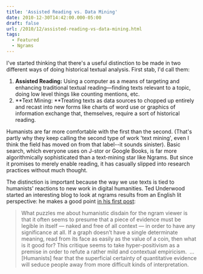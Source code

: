 ```yaml
---
title: 'Assisted Reading vs. Data Mining'
date: 2010-12-30T14:42:00.000-05:00
draft: false
url: /2010/12/assisted-reading-vs-data-mining.html
tags:
  - Featured
  - Ngrams
---
```


I've started thinking that there's a useful distinction to be made in two different ways of doing historical textual analysis. First stab, I'd call them:

1.  **Assisted Reading:** Using a computer as a means of targeting and enhancing traditional textual reading—finding texts relevant to a topic, doing low level things like counting mentions, etc.
2.  **Text Mining: **Treating texts as data sources to chopped up entirely and recast into new forms like charts of word use or graphics of information exchange that, themselves, require a sort of historical reading.

Humanists are far more comfortable with the first than the second. (That's partly why they keep calling the second type of work 'text mining', even I think the field has moved on from that label--it sounds sinister). Basic search, which everyone uses on J-stor or Google Books, is far more algorithmically sophisticated than a text-mining star like Ngrams. But since it promises to merely enable reading, it has casually slipped into research practices without much thought.

The distinction is important because the way we use texts is tied to humanists' reactions to new work in digital humanities. Ted Underwood started an interesting blog to look at ngrams results from an English lit perspective: he makes a good point [in his first post](http://tedunderwood.wordpress.com/2010/12/20/on-the-imperfection-of-the-google-dataset-and-imperfection-in-general/):

> What puzzles me about humanistic disdain for the ngram viewer is that it often seems to presume that a piece of evidence must be legible in itself — naked and free of all context — in order to have any significance at all. If a graph doesn’t have a single determinate meaning, read from its face as easily as the value of a coin, then what is it good for? This critique seems to take hyper-positivism as a premise in order to refute a rather mild and contextual empiricism.  …\[Humanists\] fear that the superficial certainty of quantitative evidence will seduce people away from more difficult kinds of interpretation.

I think there's a lot to this view; I've been trying to say some similar things from time to time. Word graphs like those in ngrams are just another kind of historical evidence. Yes, they require nuanced, contextual interpretation. But that's no different than other sorts of evidence. Graphs give us new texts to read, give a new platform for meditations and reflections, give a new sort of source to interpret.

And yet. I think the real fear is not about difficult vs. easy interpretation. It's about the privileged place of a particular form of reading in the humanities. Historians, in the Rankean tradition, pretty much read documents. Sometimes they read stained-glass windows or maps of archeological sites or advertisement illustrations, but those departures don't challenge the primacy of texts in the field. Humanistic disciplines preserve and elaborate traditions of reading different types of artifacts—whether they're poems, paintings, music, or diplomatic cables. That expertise is central not only to the disciplines, but to the self-identity of lots of humanists themselves.

Text mining produces completely different artifacts to read. We get summary tables, charts, line graphs. In the case of ngrams, they're almost severed from traditional books. Progressive professors like Underwood can try to read them, but the practice is quite different from looking at text. I think he gives more evidence to [my claim](http://sappingattention.blogspot.com/2010/12/back-to-future.html) that poststructuralist theory (although he says structuralist, being a little more interested in referents than I am) has to some degree prepared us to read these sorts of artifacts better. But at the extremes, the temptation with the new data is to model rather than to read--to chart out half lives for fame as in _Science_, or to plot the prominence of [president's centennials](http://sappingattention.blogspot.com/2010/12/centennials-part-ii.html) like I did. This is fun, but it's not clear how useful. Or more precisely, who it's useful for. (Maybe there's a market in parts of the culture industry for macroculturnomic forecasting--studios wanting to know if zombies are on their way out, etc.)

As a result, text mining is something of a challenge to the humanities, because it seems to promise to obviate their ways of reading—suddenly understanding Dirichlet distributions becomes more important than having a sophisticated ear for meter or an understanding of rhetorical conventions. Humanists love to complain about the decline of the humanities and their increasing exclusion from culture: they're well primed for heavily negative responses against pure text-mining approaches. We can scold those reactions away as grouchy or Luddite, but that misses the point—old guard humanists are _right_ that their ways of reading are often designed to facilitate interactions between two people—the creator and the reader—and any programming solution that gets between the two, however ingenious, misses the point of what the humanities offer over the social sciences. Unless we want to reproduce the split within anthropology in all the humanities fields, there's no reason to clamor for the fight.

Assisted reading, on the other hand, is a much easier sell. As I said, search has been adopted without much thought, because it _reinforces_ existing patterns of reading. It deprecates some of our expertise, to be sure: but those are mostly older research practices—card catalogs, letters to experts, treks to periodicals reading rooms after every footnote—that humanists are much less invested in. The problem with assisted reading is that most humanists regard not far removed from magic, and certainly don't engage in designing tools to do it themselves. This, I think, is one of the most important problems for the digital humanities—humanists use digital resources all the time, but are quite naïve about how they work and thus unaware of the potential to get more out of them. As a result, our resources are arranged in ways that make it far harder for us to use them. Aside from a few longstanding gems like the Perseus Project, we aren't involved in the ways that our resources go digital, and they end up in places like Jstor with only one, suboptimal, way of getting at them. I've been thinking for a while about what humanists need to know about database design that they might not—hopefully I'll finally post that sometime soon.

## I don't think we're stuck here. Some work slightly more sophisticated than artfully constructed search terms could really help to continue to demonstrate to humanists how digitization benefits them. (I'm sure there's a lot of this out there: but let me spin my lack of immediate examples as typical rather than merely embarrassing.) That sort of work makes the path to more sophisticated methods, even with non-textual outputs like charts and graphs, more palatable—something from inside the field, not an imposition from outside. Text mining and assisted reading are extremes on a spectrum, not discrete categories. (I'm sure it's clear by now that I think that about everything from genre to authorship, but it still bears repeating.) Assisted reading *does _rely on computers to dispose of many texts completely, and text mining always retains _some* lexical information, however heavily translated, at the end. The more work we can get in the middle of the spectrum, not just at the extremes, the better off we'll be.

### Comments:

#### This isn't terribly related but I think there&...

[Allen Riddell](http://ariddell.org 'noreply@blogger.com') - <time datetime="2010-12-30T18:11:31.976-05:00">Dec 4, 2010</time>

This isn't terribly related but I think there's actually an opportunity lurking in the prospect of humanists knowing more about Johann Peter Gustav Lejeune Dirichlet. I think it's fair to say that most folks in the humanities don't know that much about the history of mathematics or of science. Who knows what might come from grappling with new methods (and their origins, perhaps)?

There's this article that I keep thinking has great relevance for these kinds of discussions. It appeared in Critical Inquiry: "Postdisciplinary Liaisons: Science Studies and the Humanities" by Mario Biagioli

http://criticalinquiry.uchicago.edu/35n4/35n4\_biagioli.html

<hr />
#### Interesting. There's some stuff in there (seri...
[Ben](https://www.blogger.com/profile/04856020368342677253 "noreply@blogger.com") - <time datetime="2010-12-30T18:44:59.129-05:00">Dec 4, 2010</time>

Interesting. There's some stuff in there (seriously, double PhDs? Aren't Harvard grad students spending enough time in Cambridge, already?) that I'm not sure I agree with, but there's definitely a need to apply the nuanced understandings of science from science studies on the humanities. I've been thinking a lot about the epistemology of error and how difficult it is to get humanists to accept imperfection.

Are historians of science better digital humanists? Dan Cohen does history of mathematics, of course--but in general, it seems like it's English depts. with comparatively less critical engagement with science that have really gotten on board the text-analysis train, than historians who have had some exposure. I don't really know, though. Hank? Dan?

<hr />
#### Here's my reach for a concrete example of a po...
[Allen Riddell](http://ariddell.org "noreply@blogger.com") - <time datetime="2010-12-31T08:53:56.234-05:00">Dec 5, 2010</time>

Here's my reach for a concrete example of a possible gain. I think understanding a bit about Cantor's "discoveries" in mathematics really could deepen an understanding of late 19th century intellectual history (if only to get a sense of what all the excitement was about). And anyone who learns a bit of probability theory may well have to wrestle with infinite sets--and maybe even the Cantor set.

<hr />
#### I think this post has all the characterstics of th...
[Clipping Path](http://www.clippingpathusa.com "noreply@blogger.com") - <time datetime="2014-05-02T13:25:15.357-04:00">May 5, 2014</time>

I think this post has all the characterstics of the best post. Thank you a lot, man, for that.

<hr />
#### Nice work. Programs De administration De Pincas..
[Clipping Path Service](http://www.clippingsolutions.com "noreply@blogger.com") - <time datetime="2014-09-24T14:44:36.592-04:00">Sep 3, 2014</time>

Nice work. Programs De administration De Pincas..

<hr />

